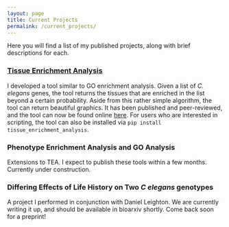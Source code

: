 ```yaml
---
layout: page
title: Current Projects
permalink: /current_projects/
---
```


Here you will find a list of my published projects, along with brief descriptions for each.

### [Tissue Enrichment Analysis](http://bmcbioinformatics.biomedcentral.com/articles/10.1186/s12859-016-1229-9)

I developed a tool similar to GO enrichment analysis. Given a list of *C. elegans* genes, the tool returns the tissues that are enriched in the list beyond a certain probability. Aside from this rather simple algorithm, the tool can return beautiful graphics. It has been published and peer-reviewed, and the tool can now be found online [here](http://www.wormbase.org/tools/enrichment/tea/tea.cgi). For users who are interested in scripting, the tool can also be installed via `pip install tissue_enrichment_analysis`.

### Phenotype Enrichment Analysis and GO Analysis

Extensions to TEA. I expect to publish these tools within a few months. Currently under construction.

### Differing Effects of Life History on Two *C elegans* genotypes

A project I performed in conjunction with Daniel Leighton. We are currently writing it up, and should be available in bioarxiv shortly. Come back soon for a preprint!
